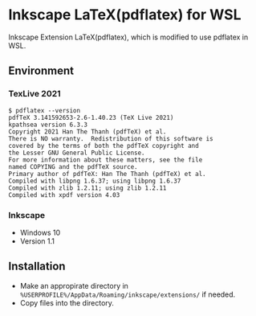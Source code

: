 
# Inkscape LaTeX(pdflatex) for WSL

Inkscape Extension LaTeX(pdflatex), which is modified to use pdflatex in WSL.

## Environment

### TexLive 2021

```shell
$ pdflatex --version
pdfTeX 3.141592653-2.6-1.40.23 (TeX Live 2021)
kpathsea version 6.3.3
Copyright 2021 Han The Thanh (pdfTeX) et al.
There is NO warranty.  Redistribution of this software is
covered by the terms of both the pdfTeX copyright and
the Lesser GNU General Public License.
For more information about these matters, see the file
named COPYING and the pdfTeX source.
Primary author of pdfTeX: Han The Thanh (pdfTeX) et al.
Compiled with libpng 1.6.37; using libpng 1.6.37
Compiled with zlib 1.2.11; using zlib 1.2.11
Compiled with xpdf version 4.03
```

### Inkscape

- Windows 10
- Version 1.1


## Installation

- Make an appropirate directory in `%USERPROFILE%/AppData/Roaming/inkscape/extensions/` if needed.
- Copy files into the directory.


